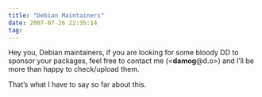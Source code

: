 ```yaml
---
title: "Debian Maintainers"
date: 2007-07-26 22:35:14
tag: 
---
```

<p>Hey you, Debian maintainers, if you are looking for some bloody DD to sponsor your packages, feel free to contact me (&lt;<strong>damog</strong>@d.o&gt;) and I’ll be more than happy to check/upload them.</p>

<p>That’s what I have to say so far about this.</p>
